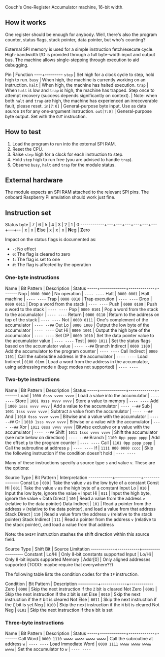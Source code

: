 <!---

This file is used to generate your project datasheet. Please fill in the information below and delete any unused
sections.

You can also include images in this folder and reference them in the markdown. Each image must be less than
512 kb in size, and the combined size of all images must be less than 1 MB.
-->

Couch's One-Register Accumulator machine, 16-bit width.

## How it works

One register should be enough for anybody.  Well, there's also the program counter, status flags, stack pointer, data pointer, but who's counting?

External SPI memory is used for a simple instruction fetch/execute cycle.  High-bandwidth I/O is provided through a full byte-width input and output bus.  The machine allows single-stepping through execution to aid debugging.

Pin | Function
----+---------
`step` | Set high for a clock cycle to step, hold high to run.
`busy` | When high, the machine is currently working on an instruction.
`halt` | When high, the machine has halted execution.
`trap` | When `halt` is low and `trap` is high, the machine has trapped.  Step once to attempt recovery (success depends significantly on context).
       | Note: when both `halt` and `trap` are high, the machine has experienced an irrecoverable fault, please reset.
`in[7:0]` | General-purpose byte input.  Use as data source `IN` for any one-argument instruction.
`out[7:0]` | General-purpose byte output.  Set with the `OUT` instruction.

## How to test

1. Load the program to run into the external SPI RAM.
2. Reset the CPU.
3. Raise `step` high for a clock for each instruction to step.
4. Hold `step` high to run free (you are advised to handle `trap`).
5. Observe `busy`, `halt` and `trap` for the module status.

## External hardware

The module expects an SPI RAM attached to the relevant SPI pins.  The onboard Raspberry Pi emulation should work just fine.

## Instruction set

Status byte | 7 | 6 | 5 | 4 | 3 | 2 | 1 | 0
------------+---+---+---+---+---+---+---+--
            | x | x | **E**lse | x | x | x | **N**eg | **Z**ero

Impact on the status flags is documented as:

* `-`: No effect
* `0`: The flag is cleared to zero
* `1`: The flag is set to one
* `#`: The flag is affected by the operation

### One-byte instructions

Name | Bit Pattern | Description | Status
-----+-------------+-------------+-------
Nop  | `0000 0000` | No operation | `---- ----`
Halt | `0000 0001` | Halt machine | `---- ----`
Trap | `0000 0010` | Trap execution | `---- ----`
Drop | `0000 0011` | Drop a word from the stack | `---- ----`
Push | `0000 0100` | Push a word to the stack | `---- ----`
Pop  | `0000 0101` | Pop a word from the stack to the accumulator | `---- ----`
Return | `0000 0110` | Return to the address on top of the stack | `---- ----`
Not  | `0000 0111` | One's complement of the accumulator | `---- --##`
Out Lo | `0000 1000` | Output the low byte of the accumulator | `---- ----`
Out Hi | `0000 1001` | Output the high byte of the accumulator | `---- ----`
Set DP | `0000 1010` | Set the data pointer value to the accumulator value | `---- ----`
Test | `0000 1011` | Set the status flags based on the accumulator value | `---- --##`
Branch Indirect | `0000 1100` | Add the accumulator to the program counter | `---- ----`
Call Indirect | `0000 1101` | Call the subroutine address in the accumulator | `---- ----`
Load Indirect | `0100 01mm` | Load a word from the address in the accumulator, using addressing mode `m` (bug: modes not supported) | `---- ----`


### Two-byte instructions

Name | Bit Pattern | Description | Status
-----+-------------+-------------+-------
Load | `1000 0sss vvvv vvvv` | Load a value into the accumulator | `---- ----`
Store | `1001 0sss vvvv vvvv` | Store a value to memory | `---- ----`
Add | `1000 1sss vvvv vvvv` | Add a value to the accumulator | `---- --##`
Sub | `1001 1sss vvvv vvvv` | Subtract a value from the accumulator | `---- --##`
And | `1010 0sss vvvv vvvv` | Bitwise and a value with the accumulator | `---- --##`
Or  | `1010 1sss vvvv vvvv` | Bitwise or a value with the accumulator | `---- --##`
Xor | `1011 0sss vvvv vvvv` | Bitwise exclusive or a value with the accumulator | `---- --##`
Shift | `1011 1sss vvvv vvvv` | Shift the accumulator (see note below on direction) | `---- --##`
Branch | `1100 0pp pppp pppp` | Add the offset `p` to the program counter | `---- ----`
Call   | `1101 0pp pppp pppp` | Call the subroutine at address `p` | `---- ----`
If     | `1111 000 0000 cccc` | Skip the following instruction if the condition doesn't hold | `---- ----`

Many of these instructions specify a source type `s` and value `v`.  These are the options:

Source Type | Bit Pattern | Interpretation
------------+-------------+---------------
Const Lo | `000` | Take the value `v` as the low byte of a constant
Const Hi | `001` | Take the value `v` as the high byte of a constant
Input Lo | `010` | Input the low byte, ignore the value `v`
Input Hi | `011` | Input the high byte, ignore the value `v`
Data Direct | `100` | Read a value from the address `v` (relative to the data pointer)
Data Indirect | `101` | Read a pointer from the address `v` (relative to the data pointer), and load a value from that address
Stack Direct | `110` | Read a value from the address `v` (relative to the stack pointer)
Stack Indirect | `111` | Read a pointer from the address `v` (relative to the stack pointer), and load a value from that address

Note: the `SHIFT` instruction stashes the shift direction within this source field.

Source Type | Shift Bit | Source Limitation
------------+-----------+------------------
Constant    | Lo/Hi     | Only 8-bit constants supported
Input       | Lo/Hi     | Only 8-bit inputs supported
Memory      | Addr[0]   | Only aligned addresses supported (TODO: maybe require that everywhere??)

The following table lists the condition codes for the `IF` instruction.

Condition | Bit Pattern | Description
----------+-------------+------------
Zero      | `0000`      | Skip the next instruction if the `Z` bit is cleared
Not Zero  | `0001`      | Skip the next instruction if the `Z` bit is set
Else      | `0010`      | Skip the next instruction if the `E` bit is cleared
Not Else  | `0011`      | Skip the next instruction if the `E` bit is set
Neg       | `0100`      | Skip the next instruction if the `N` bit is cleared
Not Neg   | `0101`      | Skip the next instruction if the `N` bit is set

### Three-byte instructions

Name | Bit Pattern | Description | Status
-----+-------------+-------------+-------
Call Word | `0000 1110 wwww wwww wwww wwww` | Call the subroutine at address `w` | `---- ----`
Load Immediate Word | `0000 1111 wwww wwww wwww wwww` | Set the accumulator to `w` | `---- ----`
